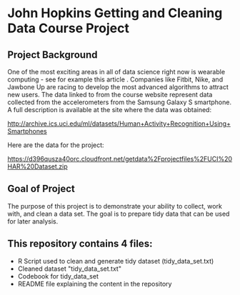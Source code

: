 # John Hopkins Getting and Cleaning Data Course Project

## Project Background

One of the most exciting areas in all of data science right now is wearable computing - see for example this article . Companies like Fitbit, Nike, and Jawbone Up are racing to develop the most advanced algorithms to attract new users. The data linked to from the course website represent data collected from the accelerometers from the Samsung Galaxy S smartphone. A full description is available at the site where the data was obtained:

http://archive.ics.uci.edu/ml/datasets/Human+Activity+Recognition+Using+Smartphones 

Here are the data for the project:

https://d396qusza40orc.cloudfront.net/getdata%2Fprojectfiles%2FUCI%20HAR%20Dataset.zip

## Goal of Project

The purpose of this project is to demonstrate your ability to collect, work with, and clean a data set. The goal is to prepare tidy data that can be used for later analysis.

## This repository contains 4 files:
- R Script used to clean and generate tidy dataset (tidy_data_set.txt)
- Cleaned dataset "tidy_data_set.txt"
- Codebook for tidy_data_set
- README file explaining the content in the repository
